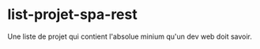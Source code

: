 # list-projet-spa-rest
Une liste de projet qui contient l'absolue minium qu'un dev web doit savoir.


